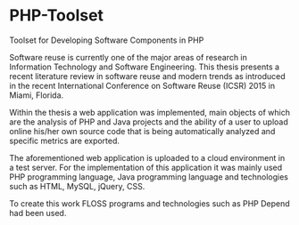 # PHP-Toolset
Toolset for Developing Software Components in PHP


Software reuse is currently one of the major areas of research in Information Technology and Software Engineering. 
This thesis presents a recent literature review in software reuse and modern trends as introduced in the recent International 
Conference on Software Reuse (ICSR) 2015 in Miami, Florida. 

Within the thesis a web application was implemented, main objects of which are  the analysis of PHP and Java projects and 
the ability of a user to upload online his/her own source code that is being automatically analyzed and specific metrics 
are exported. 

The aforementioned web application is uploaded to a cloud environment in a test server. For the implementation of this 
application it was mainly used PHP programming language, Java programming language and technologies such as HTML, MySQL, 
jQuery, CSS. 

To create this work FLOSS programs and technologies such as PHP Depend had been used.
